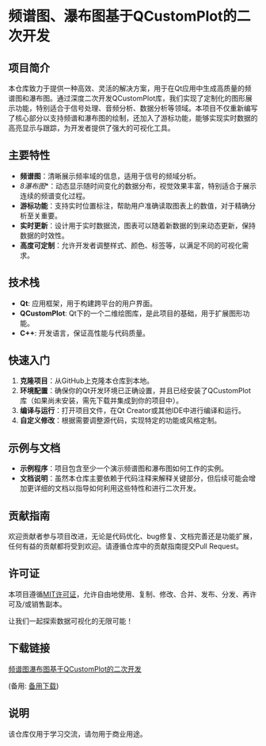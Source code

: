 # 频谱图、瀑布图基于QCustomPlot的二次开发

## 项目简介

本仓库致力于提供一种高效、灵活的解决方案，用于在Qt应用中生成高质量的频谱图和瀑布图。通过深度二次开发QCustomPlot库，我们实现了定制化的图形展示功能，特别适合于信号处理、音频分析、数据分析等领域。本项目不仅重新编写了核心部分以支持频谱和瀑布图的绘制，还加入了游标功能，能够实现实时数据的高亮显示与跟踪，为开发者提供了强大的可视化工具。

## 主要特性

- **频谱图**：清晰展示频率域的信息，适用于信号的频域分析。
- *8瀑布图**：动态显示随时间变化的数据分布，视觉效果丰富，特别适合于展示连续的频谱变化过程。
- **游标功能**：支持实时位置标注，帮助用户准确读取图表上的数值，对于精确分析至关重要。
- **实时更新**：设计用于实时数据流，图表可以随着新数据的到来动态更新，保持数据的时效性。
- **高度可定制**：允许开发者调整样式、颜色、标签等，以满足不同的可视化需求。

## 技术栈

- **Qt**: 应用框架，用于构建跨平台的用户界面。
- **QCustomPlot**: Qt下的一个二维绘图库，是此项目的基础，用于扩展图形功能。
- **C++**: 开发语言，保证高性能与代码质量。

## 快速入门

1. **克隆项目**：从GitHub上克隆本仓库到本地。
2. **环境配置**：确保你的Qt开发环境已正确设置，并且已经安装了QCustomPlot库（如果尚未安装，需先下载并集成到你的项目中）。
3. **编译与运行**：打开项目文件，在Qt Creator或其他IDE中进行编译和运行。
4. **自定义修改**：根据需要调整源代码，实现特定的功能或风格定制。

## 示例与文档

- **示例程序**：项目包含至少一个演示频谱图和瀑布图如何工作的实例。
- **文档说明**：虽然本仓库主要依赖于代码注释来解释关键部分，但后续可能会增加更详细的文档以指导如何利用这些特性和进行二次开发。

## 贡献指南

欢迎贡献者参与项目改进，无论是代码优化、bug修复、文档完善还是功能扩展，任何有益的贡献都将受到欢迎。请遵循仓库中的贡献指南提交Pull Request。

## 许可证

本项目遵循[MIT许可证](LICENSE)，允许自由地使用、复制、修改、合并、发布、分发、再许可及/或销售副本。

让我们一起探索数据可视化的无限可能！

## 下载链接
[频谱图瀑布图基于QCustomPlot的二次开发](https://pan.quark.cn/s/7f70bb5f0ee2) 

(备用: [备用下载](https://pan.baidu.com/s/1TZ7B0UPoPvCIPjlJaMy1ZQ?pwd=1234))

## 说明

该仓库仅用于学习交流，请勿用于商业用途。
